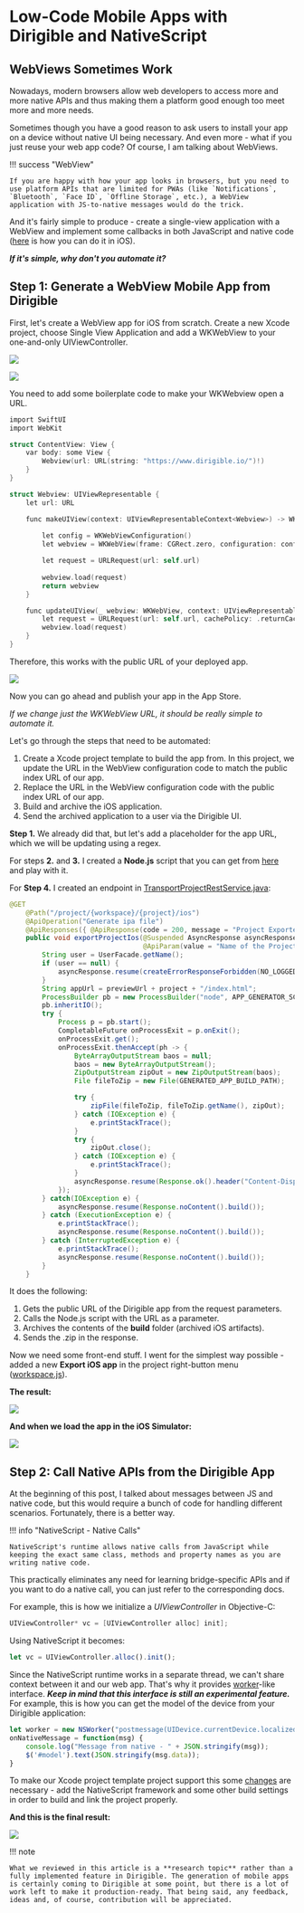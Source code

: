 # Low-Code Mobile Apps with Dirigible and NativeScript

## WebViews Sometimes Work

Nowadays, modern browsers allow web developers to access more and more native APIs and thus making them a platform good enough too meet more and more needs.

Sometimes though you have a good reason to ask users to install your app on a device without native UI being necessary. And even more - what if you just reuse your web app code? Of course, I am talking about WebViews.

!!! success "WebView"

    If you are happy with how your app looks in browsers, but you need to use platform APIs that are limited for PWAs (like `Notifications`, `Bluetooth`, `Face ID`, `Offline Storage`, etc.), a WebView application with JS-to-native messages would do the trick. 
And it's fairly simple to produce - create a single-view application with a WebView and implement some callbacks in both JavaScript and native code ([here](https://medium.com/@JillevdWeerd/creating-links-between-wkwebview-and-native-code-8e998889b503) is how you can do it in iOS).

_**If it's simple, why don't you automate it?**_

## Step 1: Generate a WebView Mobile App from Dirigible

First, let's create a WebView app for iOS from scratch. Create a new Xcode project, choose Single View Application and add a WKWebView to your one-and-only UIViewController.

![](/img/posts/20211011/ios-proj-step1.png)

![](/img/posts/20211011/ios-proj-step2.png)

You need to add some boilerplate code to make your WKWebview open a URL.

```objective-c
import SwiftUI
import WebKit

struct ContentView: View {
    var body: some View {
        Webview(url: URL(string: "https://www.dirigible.io/")!)
    }
}

struct Webview: UIViewRepresentable {
    let url: URL

    func makeUIView(context: UIViewRepresentableContext<Webview>) -> WKWebView {
        
        let config = WKWebViewConfiguration()
        let webview = WKWebView(frame: CGRect.zero, configuration: config)

        let request = URLRequest(url: self.url)
      
        webview.load(request)
        return webview
    }

    func updateUIView(_ webview: WKWebView, context: UIViewRepresentableContext<Webview>) {
        let request = URLRequest(url: self.url, cachePolicy: .returnCacheDataElseLoad)
        webview.load(request)
    }
}
```

Therefore, this works with the public URL of your deployed app.

![](/img/posts/20211011/dirigible-io-webview.gif)


Now you can go ahead and publish your app in the App Store.

*If we change just the WKWebView URL, it should be really simple to automate it.*

Let's go through the steps that need to be automated:

1. Create a Xcode project template to build the app from. In this project, we update the URL in the WebView configuration code to match the public index URL of our app.
2. Replace the URL in the WebView configuration code with the public index URL of our app.
3. Build and archive the iOS application.
4. Send the archived application to a user via the Dirigible UI.

**Step 1.** We already did that, but let's add a placeholder for the app URL, which we will be updating using a regex.

For steps **2.** and **3.** I created a **Node.js** script that you can get from [here](https://github.com/dirigiblelabs/mobile-gen) and play with it.

For **Step 4.** I created an endpoint in [TransportProjectRestService.java](https://github.com/eclipse/dirigible/blob/39d60df11fa14605f38d534b5e72af8ccbfb32c0/modules/services/service-transport/src/main/java/org/eclipse/dirigible/runtime/transport/service/TransportProjectRestService.java):

```java
@GET
	@Path("/project/{workspace}/{project}/ios")
	@ApiOperation("Generate ipa file")
	@ApiResponses({ @ApiResponse(code = 200, message = "Project Exported") })
	public void exportProjectIos(@Suspended AsyncResponse asyncResponse, @ApiParam(value = "Name of the Workspace", required = true) @PathParam("workspace") String workspace,
								 @ApiParam(value = "Name of the Project", required = true) @PathParam("project") String project, @QueryParam("previewUrl") String previewUrl) throws RepositoryExportException {
		String user = UserFacade.getName();
		if (user == null) {
			asyncResponse.resume(createErrorResponseForbidden(NO_LOGGED_IN_USER));
		}
		String appUrl = previewUrl + project + "/index.html";
		ProcessBuilder pb = new ProcessBuilder("node", APP_GENERATOR_SCRIPT_PATH, "generate", appUrl);
		pb.inheritIO();
		try {
			Process p = pb.start();
			CompletableFuture onProcessExit = p.onExit();
			onProcessExit.get();
			onProcessExit.thenAccept(ph -> {
				ByteArrayOutputStream baos = null;
				baos = new ByteArrayOutputStream();
				ZipOutputStream zipOut = new ZipOutputStream(baos);
				File fileToZip = new File(GENERATED_APP_BUILD_PATH);

				try {
					zipFile(fileToZip, fileToZip.getName(), zipOut);
				} catch (IOException e) {
					e.printStackTrace();
				}
				try {
					zipOut.close();
				} catch (IOException e) {
					e.printStackTrace();
				}
				asyncResponse.resume(Response.ok().header("Content-Disposition",  "attachment; filename=\"" + project + "-" + "build.zip\"").entity(baos.toByteArray()).build());
			});
		} catch(IOException e) {
			asyncResponse.resume(Response.noContent().build());
		} catch (ExecutionException e) {
			e.printStackTrace();
			asyncResponse.resume(Response.noContent().build());
		} catch (InterruptedException e) {
			e.printStackTrace();
			asyncResponse.resume(Response.noContent().build());
		}
	}
```

It does the following:

1. Gets the public URL of the Dirigible app from the request parameters.
2. Calls the Node.js script with the URL as a parameter.
3. Archives the contents of the **build** folder (archived iOS artifacts).
4. Sends the .zip in the response.


Now we need some front-end stuff. I went for the simplest way possible - added a new **Export iOS app** in the project right-button menu ([workspace.js](https://github.com/eclipse/dirigible/blob/master/ide/ui/ide-workspace/src/main/resources/META-INF/dirigible/ide-workspace/workspace.js)). 

**The result:**

![](/img/posts/20211011/export-ios-button.gif)

**And when we load the app in the iOS Simulator:**

![](/img/posts/20211011/export-webview-no-native.gif)

## Step 2: Call Native APIs from the Dirigible App

At the beginning of this post, I talked about messages between JS and native code, but this would require a bunch of code for handling different scenarios. Fortunately, there is a better way.

!!! info "NativeScript - Native Calls"

    NativeScript's runtime allows native calls from JavaScript while keeping the exact same class, methods and property names as you are writing native code.

This practically eliminates any need for learning bridge-specific APIs and if you want to do a native call, you can just refer to the corresponding docs. 

For example, this is how we initialize a *UIViewController* in Objective-C:

```objective-c
UIViewController* vc = [UIViewController alloc] init];
```

Using NativeScript it becomes:

```javascript
let vc = UIViewController.alloc().init();
```

Since the NativeScript runtime works in a separate thread, we can't share context between it and our web app. That's why it provides [worker](https://developer.mozilla.org/en-US/docs/Web/API/Web_Workers_API/Using_web_workers)-like interface. _**Keep in mind that this interface is still an experimental feature.**_ For example, this is how you can get the model of the device from your Dirigible application:

```javascript
let worker = new NSWorker("postmessage(UIDevice.currentDevice.localizedModel)");
onNativeMessage = function(msg) {
    console.log("Message from native - " + JSON.stringify(msg));
    $('#model').text(JSON.stringify(msg.data));
}
```

To make our Xcode project template project support this some [changes](https://github.com/dirigiblelabs/mobile-gen/commit/e045d19a2e8d7d00711e0191731f5fdaf488ea64) are necessary - add the NativeScript framework and some other build settings in order to build and link the project properly. 

**And this is the final result:**

![](/img/posts/20211011/final-demo-ns.gif)


!!! note

    What we reviewed in this article is a **research topic** rather than a fully implemented feature in Dirigible. The generation of mobile apps is certainly coming to Dirigible at some point, but there is a lot of work left to make it production-ready. That being said, any feedback, ideas and, of course, contribution will be appreciated.
